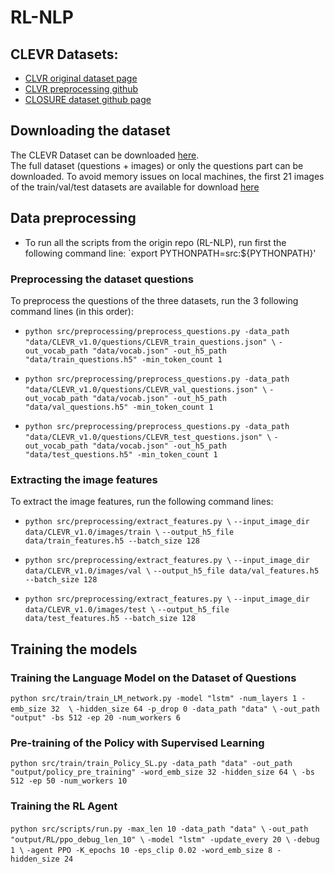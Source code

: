 # RL-NLP

## CLEVR Datasets: 
* [CLVR original dataset page](https://cs.stanford.edu/people/jcjohns/clevr/)
* [CLVR preprocessing github](https://github.com/facebookresearch/clevr-iep/blob/master/TRAINING.md)
* [CLOSURE dataset github page](https://github.com/rizar/CLOSURE)

## Downloading the dataset
The CLEVR Dataset can be downloaded [here](https://cs.stanford.edu/people/jcjohns/clevr/).   
The full dataset (questions + images) or only the questions part can be downloaded. 
To avoid memory issues on local machines, the first 21 images of the train/val/test datasets are available for download [here](https://drive.google.com/drive/folders/1OEy8Dfq2mO-vAiL9hFO1E_HbqC0wX4WB?usp=sharing)

## Data preprocessing
* To run all the scripts from the origin repo (RL-NLP), run first the following command line: `export PYTHONPATH=src:${PYTHONPATH}'

### Preprocessing the dataset questions
To preprocess the questions of the three datasets, run the 3 following command lines (in this order): 

* `python src/preprocessing/preprocess_questions.py -data_path "data/CLEVR_v1.0/questions/CLEVR_train_questions.json" \`
`-out_vocab_path "data/vocab.json" -out_h5_path "data/train_questions.h5" -min_token_count 1`

* `python src/preprocessing/preprocess_questions.py -data_path "data/CLEVR_v1.0/questions/CLEVR_val_questions.json" \`
`-out_vocab_path "data/vocab.json" -out_h5_path "data/val_questions.h5" -min_token_count 1`

* `python src/preprocessing/preprocess_questions.py -data_path "data/CLEVR_v1.0/questions/CLEVR_test_questions.json" \`
`-out_vocab_path "data/vocab.json" -out_h5_path "data/test_questions.h5" -min_token_count 1`

### Extracting the image features
To extract the image features, run the following command lines: 
* `python src/preprocessing/extract_features.py \`
  `--input_image_dir data/CLEVR_v1.0/images/train \`
  `--output_h5_file data/train_features.h5 --batch_size 128`

* `python src/preprocessing/extract_features.py \`
  `--input_image_dir data/CLEVR_v1.0/images/val \`
  `--output_h5_file data/val_features.h5 --batch_size 128`

* `python src/preprocessing/extract_features.py \`
  `--input_image_dir data/CLEVR_v1.0/images/test \`
  `--output_h5_file data/test_features.h5 --batch_size 128`

## Training the models 
### Training the Language Model on the Dataset of Questions
`python src/train/train_LM_network.py -model "lstm" -num_layers 1 -emb_size 32  \`
`-hidden_size 64 -p_drop 0 -data_path "data" \`
`-out_path "output" -bs 512 -ep 20 -num_workers 6`

### Pre-training of the Policy with Supervised Learning 
`python src/train/train_Policy_SL.py -data_path "data" -out_path "output/policy_pre_training" -word_emb_size 32 -hidden_size 64 \
 -bs 512 -ep 50 -num_workers 10`
 
### Training the RL Agent 
`python src/scripts/run.py -max_len 10 -data_path "data" \`
`-out_path "output/RL/ppo_debug_len_10" \`
`-model "lstm" -update_every 20 \`
`-debug 1 \`
`-agent PPO -K_epochs 10 -eps_clip 0.02 -word_emb_size 8 -hidden_size 24`
